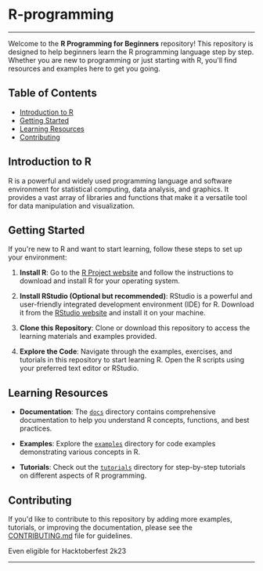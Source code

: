 # R-programming
---
Welcome to the **R Programming for Beginners** repository! This repository is designed to help beginners learn the R programming language step by step. Whether you are new to programming or just starting with R, you'll find resources and examples here to get you going.

## Table of Contents

- [Introduction to R](#introduction-to-r)
- [Getting Started](#getting-started)
- [Learning Resources](#learning-resources)
- [Contributing](#contributing)

## Introduction to R

R is a powerful and widely used programming language and software environment for statistical computing, data analysis, and graphics. It provides a vast array of libraries and functions that make it a versatile tool for data manipulation and visualization.

## Getting Started

If you're new to R and want to start learning, follow these steps to set up your environment:

1. **Install R**: Go to the [R Project website](https://www.r-project.org/) and follow the instructions to download and install R for your operating system.

2. **Install RStudio (Optional but recommended)**: RStudio is a powerful and user-friendly integrated development environment (IDE) for R. Download it from the [RStudio website](https://www.rstudio.com/) and install it on your machine.

3. **Clone this Repository**: Clone or download this repository to access the learning materials and examples provided.

4. **Explore the Code**: Navigate through the examples, exercises, and tutorials in this repository to start learning R. Open the R scripts using your preferred text editor or RStudio.

## Learning Resources

- **Documentation**: The [`docs`](docs) directory contains comprehensive documentation to help you understand R concepts, functions, and best practices.

- **Examples**: Explore the [`examples`](examples) directory for code examples demonstrating various concepts in R.

- **Tutorials**: Check out the [`tutorials`](tutorials) directory for step-by-step tutorials on different aspects of R programming.

## Contributing

If you'd like to contribute to this repository by adding more examples, tutorials, or improving the documentation, please see the [CONTRIBUTING.md](CONTRIBUTING.md) file for guidelines.

Even eligible for Hacktoberfest 2k23

---
